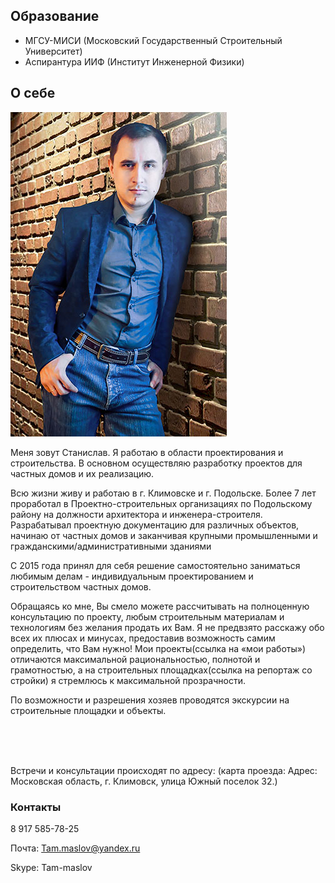 
## Образование

* МГСУ-МИСИ (Московский Государственный Строительный Университет)
* Аспирантура ИИФ (Институт Инженерной Физики)

## О себе

<img src="../stas.jpg" class="image align-left" alt="Фото Станислава Маслова" title="Станислав Маслов">

Меня зовут Станислав. Я  работаю в области проектирования и строительства. В основном осуществляю разработку проектов для частных домов  и их реализацию.
	
Всю жизни живу и работаю в г. Климовске и г. Подольске.  Более 7 лет проработал в Проектно-строительных организациях по Подольскому району на должности архитектора и инженера-строителя. Разрабатывал проектную документацию для различных объектов, начинаю от частных домов и заканчивая крупными промышленными и гражданскими/административными зданиями

С 2015 года принял для себя решение самостоятельно заниматься любимым делам  - индивидуальным проектированием и строительством частных домов.

Обращаясь ко мне, Вы смело можете рассчитывать на полноценную консультацию по проекту, любым строительным материалам и технологиям без желания продать их Вам. Я не предвзято расскажу обо всех их плюсах и минусах, предоставив возможность самим определить, что Вам нужно! Мои проекты(ссылка на «мои работы») отличаются  максимальной рациональностью, полнотой и грамотностью, а на строительных площадках(ссылка на репортаж со стройки) я стремлюсь к максимальной прозрачности.

По возможности и разрешения хозяев проводятся экскурсии на строительные площадки и объекты.

<br>
<br>
<br>

Встречи и консультации происходят по адресу: (карта проезда:  Адрес: Московская область,  г. Климовск, улица Южный поселок 32.)


<div class="map map_type_js i-bem" data-bem='{ "map": { "points": [[55.367315, 37.537928]] } }'></div>

### Контакты

<i class="fa fa-mobile"></i> 8 917 585-78-25

Почта: Tam.maslov@yandex.ru

Skype: Tam-maslov

